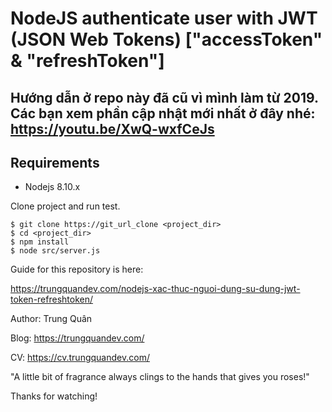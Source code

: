 # NodeJS authenticate user with JWT (JSON Web Tokens) ["accessToken" & "refreshToken"]

## Hướng dẫn ở repo này đã cũ vì mình làm từ 2019. Các bạn xem phần cập nhật mới nhất ở đây nhé: https://youtu.be/XwQ-wxfCeJs

## Requirements

* Nodejs 8.10.x

Clone project and run test.

```
$ git clone https://git_url_clone <project_dir>
$ cd <project_dir>
$ npm install
$ node src/server.js
```

Guide for this repository is here:

https://trungquandev.com/nodejs-xac-thuc-nguoi-dung-su-dung-jwt-token-refreshtoken/

Author: Trung Quân

Blog: https://trungquandev.com/

CV: https://cv.trungquandev.com/

"A little bit of fragrance always clings to the hands that gives you roses!"

Thanks for watching!
